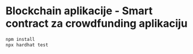 # Blockchain aplikacije - Smart contract za crowdfunding aplikaciju

```sh
npm install
npx hardhat test
```
